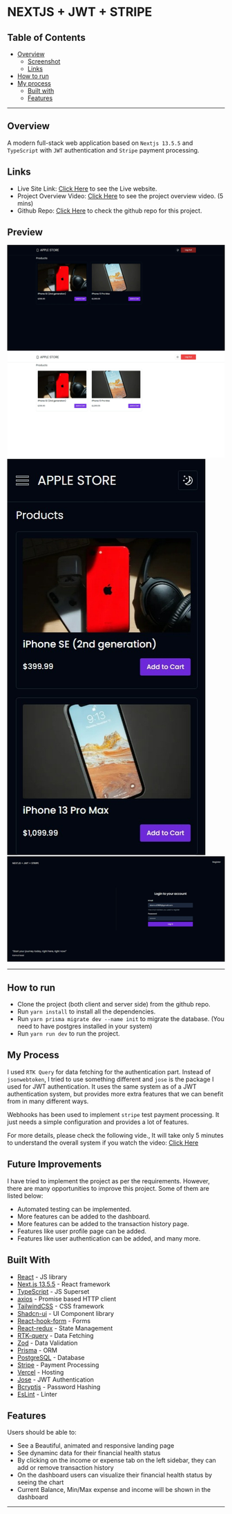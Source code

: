 # NEXTJS + JWT + STRIPE

## Table of Contents

- [Overview](#overview)
  - [Screenshot](#preview)
  - [Links](#links)
- [How to run](#how-to-run)
- [My process](#my-process)
  - [Built with](#built-with)
  - [Features](#features)

---

## Overview

A modern full-stack web application based on `Nextjs 13.5.5` and `TypeScript` with `JWT` authentication and `Stripe` payment processing. 

## Links

- Live Site Link: [Click Here](https://nextjs-jwt-stripe.vercel.app/) to see the Live website.
- Project Overview Video: [Click Here](https://www.loom.com/share/4670a574363d46998bfe3e5ef938b3a0?sid=14fd1732-4b50-4dea-98bd-cb31533c580c) to see the project overview video. (5 mins)
- Github Repo: [Click Here](https://github.com/kamrulsaad/nextjs-jwt-stripe) to check the github repo for this project.

## Preview

![Website HomePage](./public/assets/ss.jpeg)
![Website HomePage - Light Mode](./public/assets/ss4.jpeg)
![Website HomePage - Responsive](./public/assets/ss3.jpeg)
![Login Page](./public/assets/ss2.jpeg)

---

## How to run

- Clone the project (both client and server side) from the github repo.
- Run `yarn install` to install all the dependencies.
- Run `yarn prisma migrate dev --name init` to migrate the database. (You need to have postgres installed in your system)
- Run `yarn run dev` to run the project.

## My Process

I used `RTK Query` for data fetching for the authentication part. Instead of `jsonwebtoken`, I tried to use something different and `jose` is the package I used for JWT authentication. It uses the same system as of a JWT authentication system, but provides more extra features that we can benefit from in many different ways. 

Webhooks has been used to implement `stripe` test payment processing. It just needs a simple configuration and provides a lot of features.

For more details, please check the following vide., It will take only 5 minutes to understand the overall system if you watch the video: [Click Here](https://www.loom.com/share/4670a574363d46998bfe3e5ef938b3a0?sid=14fd1732-4b50-4dea-98bd-cb31533c580c)

## Future Improvements

I have tried to implement the project as per the requirements. However, there are many opportunities to improve this project. Some of them are listed below:

- Automated testing can be implemented.
- More features can be added to the dashboard.
- More features can be added to the transaction history page.
- Features like user profile page can be added.
- Features like user authentication can be added, and many more.

## Built With

- [React](https://reactjs.org/) - JS library
- [Next.js 13.5.5](https://nextjs.org/) - React framework
- [TypeScript](https://www.typescriptlang.org/) - JS Superset
- [axios](https://axios-http.com/) - Promise based HTTP client
- [TailwindCSS](https://tailwindcss.com/) - CSS framework
- [Shadcn-ui](https://ui.shadcn.com/) - UI Component library
- [React-hook-form](https://react-hook-form.com/) - Forms
- [React-redux](https://react-redux.js.org/) - State Management
- [RTK-query](https://redux-toolkit.js.org/rtk-query/overview) - Data Fetching
- [Zod](https://zod.dev/) - Data Validation
- [Prisma](https://www.prisma.io/) - ORM
- [PostgreSQL](https://www.postgresql.org/) - Database
- [Stripe](https://stripe.com/) - Payment Processing
- [Vercel](https://vercel.com/) - Hosting
- [Jose](https://www.npmjs.com/package/jose) - JWT Authentication
- [Bcryptjs](https://www.npmjs.com/package/bcryptjs) - Password Hashing
- [EsLint](https://eslint.org/) - Linter

## Features

Users should be able to:

- See a Beautiful, animated and responsive landing page
- See dynaminc data for their financial health status
- By clicking on the income or expense tab on the left sidebar, they can add or remove transaction history
- On the dashboard users can visualize their financial health status by seeing the chart
- Current Balance, Min/Max expense and income will be shown in the dashboard

---
